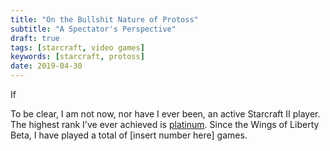 ```yaml
---
title: "On the Bullshit Nature of Protoss"
subtitle: "A Spectator's Perspective"
draft: true
tags: [starcraft, video games]
keywords: [starcraft, protoss]
date: 2019-04-30
---
```

If

To be clear, I am not now, nor have I ever been, an active Starcraft II player. The highest rank I've ever achieved is [platinum](https://www.rankedftw.com/team/2280995/#td=world&ty=c&ra=best&tyz=0&tx=a&tl=1 "rankedftw: hortisimo"). Since the Wings of Liberty Beta, I have played a total of [insert number here] games.
